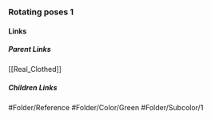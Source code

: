 ### Rotating poses 1
#### Links
##### Parent Links
[[Real_Clothed]]
##### Children Links
#Folder/Reference
#Folder/Color/Green
#Folder/Subcolor/1
